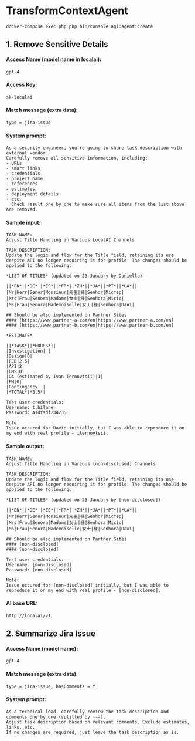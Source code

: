 # TransformContextAgent

```
docker-compose exec php php bin/console agi:agent:create
```

## 1. Remove Sensitive Details

#### Access Name (model name in localai):
`gpt-4`

#### Access Key:
`sk-localai`

#### Match message (extra data):
`type = jira-issue`

#### System prompt:
```
As a security engineer, you're going to share task description with external vendor.
Carefully remove all sensitive information, including:
- URLs
- smart links
- credentials
- project name
- references
- estimates
- deployment details
- etc.
  Check result one by one to make sure all items from the list above are removed.
```

#### Sample input:
```
TASK NAME:
Adjust Title Handling in Various LocalAI Channels

TASK DESCRIPTION:
Update the logic and flow for the Title field, retaining its use despite API no longer requiring it for profile. The changes should be applied to the following:

*LIST OF TITLES* (updated on 23 January by Daniella)

||*EN*||*DE*||*ES*||*FR*||*ZH*||*JA*||*PT*||*UA*||
|Mr|Herr|Senor|Monsieur|先生|様|Senhor|Містер|
|Mrs|Frau|Senora|Madame|女士|様|Senhora|Місіс|
|Ms|Frau|Senora|Mademoiselle|女士|様|Senhora|Пані|

## Should be also implemented on Partner Sites
#### [https://www.partner-a.com/en|https://www.partner-a.com/en]
#### [https://www.partner-b.com/en|https://www.partner-b.com/en]

*ESTIMATE*

||*TASK*||*HOURS*||
|Investigation| |
|Design|0|
|FED|2.5|
|API|2|
|CMS|0|
|QA (estimated by Ivan Ternovtsii)|1|
|PM|0|
|Contingency| |
|*TOTAL*|*5.5*|

Test user credentials:
Username: t.bilane
Password: Asdfsdf234235

Note:
Issue occured for David initially, but I was able to reproduce it on my end with real profile - iternovtsii.
```

#### Sample output:
```
TASK NAME:
Adjust Title Handling in Various [non-disclosed] Channels

TASK DESCRIPTION:
Update the logic and flow for the Title field, retaining its use despite API no longer requiring it for profile. The changes should be applied to the following:

*LIST OF TITLES* (updated on 23 January by [non-disclosed])

||*EN*||*DE*||*ES*||*FR*||*ZH*||*JA*||*PT*||*UA*||
|Mr|Herr|Senor|Monsieur|先生|様|Senhor|Містер|
|Mrs|Frau|Senora|Madame|女士|様|Senhora|Місіс|
|Ms|Frau|Senora|Mademoiselle|女士|様|Senhora|Пані|

## Should be also implemented on Partner Sites
#### [non-disclosed]
#### [non-disclosed]

Test user credentials:
Username: [non-disclosed]
Password: [non-disclosed]

Note:
Issue occured for [non-disclosed] initially, but I was able to reproduce it on my end with real profile - [non-disclosed].
```

#### AI base URL:
`http://localai/v1`

## 2. Summarize Jira Issue

#### Access Name (model name):
`gpt-4`

#### Match message (extra data):
```
type = jira-issue, hasComments = Y
```

#### System prompt:
```
As a technical lead, carefully review the task description and comments one by one (splitted by ---).
Adjust task description based on relevant comments. Exclude estimates, links, etc.
If no changes are required, just leave the task description as is.
```
